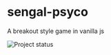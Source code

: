 # sengal-psyco
A breakout style game in vanilla js

![Project status](https://img.shields.io/badge/Project%20status-Design%20phase-9cf.svg)
